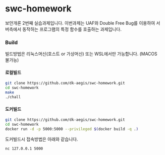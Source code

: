 # swc-homework
보안개론 2번째 실습과제입니다. 이번과제는 UAF와 Double Free Bug를 이용하여 서버측에서 동작하는 프로그램의 특정 함수를 호출하는 과제입니다. 

### Build
빌드방법은 리눅스머신(호스트 or 가상머신) 또는 WSL에서만 가능합니다. (MACOS 불가능)   

#### 로컬빌드
```bash
git clone https://github.com/dk-aegis/swc-homework.git
cd swc-homework
make 
./chall
```

#### 도커빌드
```bash
git clone https://github.com/dk-aegis/swc-homework.git
cd swc-homework
docker run -d -p 5000:5000 --privileged $(docker build -q .)
```
도커빌드시 접속방법은 아래와 같습니다. 
```bash
nc 127.0.0.1 5000
```